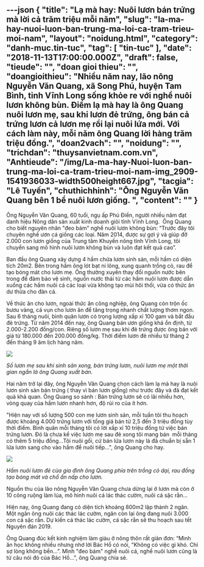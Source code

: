 ---json
{
    "title": "Lạ mà hay: Nuôi lươn bán trứng mà lời cả trăm triệu mỗi năm",
    "slug": "la-ma-hay-nuoi-luon-ban-trung-ma-loi-ca-tram-trieu-moi-nam",
    "layout": "noidung.html",
    "category": "danh-muc.tin-tuc",
    "tag": [
        "tin-tuc"
    ],
    "date": "2018-11-13T17:00:00.000Z",
    "draft": false,
    "tieude": "",
    "doan gioi thieu": "",
    "doangioithieu": "Nhiều năm nay, lão nông Nguyễn Văn Quang, xã Song Phú, huyện Tam Bình, tỉnh Vĩnh Long sống khỏe re với nghề nuôi lươn không bùn. Điểm lạ mà hay là ông Quang nuôi lươn mẹ, sau khi lươn đẻ trứng, ông bán cả trứng lươn cả lươn mẹ rồi lại nuôi lứa mới. Với cách làm này, mỗi năm ông Quang lời hàng trăm triệu đồng.",
    "doan2vach": "",
    "noidung": "",
    "trichdan": "thuysanvietnam.com.vn",
    "Anhtieude": "/img/La-ma-hay-Nuoi-luon-ban-trung-ma-loi-ca-tram-trieu-moi-nam-img_2909-1541936033-width500height667.jpg",
    "tacgia": "Lê Tuyến",
    "chuthichhinh": "Ông Nguyễn Văn Quang bên 1 bể nuôi lươn giống. ",
    "__content__": ""
}
---
<p>&Ocirc;ng Nguyễn Văn Quang, 60 tuổi, ngụ ấp Ph&uacute; Điền, người nhiều năm đạt danh hiệu N&ocirc;ng d&acirc;n sản xuất kinh doanh giỏi tỉnh Vĩnh Long.&nbsp; &Ocirc;ng Quang cho biết nguy&ecirc;n nh&acirc;n &quot;đeo b&aacute;m&quot; nghề nu&ocirc;i&nbsp;lươn kh&ocirc;ng b&ugrave;n: &ldquo;Trước đ&acirc;y t&ocirc;i chuy&ecirc;n nghề ươn c&aacute; giống c&aacute;c loại. Năm 2014, được sự gợi &yacute; v&agrave; gi&uacute;p đỡ 2.000 con lươn giống của Trung t&acirc;m Khuyến n&ocirc;ng tỉnh Vĩnh Long, t&ocirc;i chuyển sang m&ocirc; h&igrave;nh nu&ocirc;i lươn kh&ocirc;ng b&ugrave;n v&agrave; lu&ocirc;n đạt kết quả cao&rdquo;.</p>

<p>Ban đầu &ocirc;ng Quang x&acirc;y dựng 4 hầm chứa lươn sinh sản, mỗi hầm c&oacute; diện t&iacute;ch 20m2. B&ecirc;n trong hầm &ocirc;ng l&oacute;t bạt ni l&ocirc;ng, xung quanh trồng cỏ, rau&nbsp;để tạo b&oacute;ng m&aacute;t cho lươn mẹ. &Ocirc;ng&nbsp;thường xuy&ecirc;n thay đổi nguồn nước b&ecirc;n trong để đảm bảo vệ sinh, nguồn nước thải từ c&aacute;c hầm nu&ocirc;i lươn được dẫn xuống c&aacute;c hầm nu&ocirc;i c&aacute; c&aacute;c loại vừa kh&ocirc;ng tạo m&ugrave;i h&ocirc;i thối, vừa c&oacute; thức ăn dư thừa cho đ&agrave;n c&aacute;.</p>

<p>Về thức ăn cho lươn, ngo&agrave;i thức ăn c&ocirc;ng nghiệp, &ocirc;ng Quang c&ograve;n trộn ốc bươu v&agrave;ng, c&aacute; vụn cho lươn ăn để tăng trọng nhanh chất lượng thơm ngon. Sau 6 th&aacute;ng nu&ocirc;i, b&igrave;nh qu&acirc;n lươn c&oacute; trọng lượng xấp xỉ 100 gam v&agrave; bắt đầu đẻ trứng. Từ năm 2014 đến nay, &ocirc;ng Quang b&aacute;n ươn giống&nbsp;kh&aacute; ổn định, từ 2.000-2.200 đồng/con. Ri&ecirc;ng số lươn mẹ sau khi đẻ trứng được &ocirc;ng b&aacute;n với gi&aacute; từ 180.000 đến 200.000 đồng/kg. Thời điểm lươn đẻ nhiều từ th&aacute;ng 2 đến th&aacute;ng 9 &acirc;m lịch h&agrave;ng năm.</p>

<p><img src="http://streaming1.danviet.vn/upload/4-2018/images/2018-11-11/La-ma-hay-Nuoi-luon-ban-trung-ma-loi-ca-tram-trieu-moi-nam-img_2922-1541936079-width500height375.jpg" /></p>

<p><em>Số lươn mẹ sau khi sinh sản xong, b&aacute;n trứng lươn,&nbsp;nu&ocirc;i lươn mẹ&nbsp;một thời gian ngắn l&agrave; &ocirc;ng Quang xuất b&aacute;n.&nbsp;</em></p>

<p>Hai năm trở lại đ&acirc;y, &ocirc;ng Nguyễn Văn Quang chọn c&aacute;ch l&agrave;m lạ m&agrave; hay l&agrave; nu&ocirc;i lươn sinh sản&nbsp;b&aacute;n trứng ( thay v&igrave; b&aacute;n lươn giống) như trước đ&acirc;y v&agrave; đ&atilde; đạt kết quả khả quan. &Ocirc;ng Quang so s&aacute;nh : B&aacute;n trứng lươn sẽ c&oacute; l&atilde;i nhiều hơn, v&ograve;ng quay của hầm lươn nhanh hơn, độ rủi ro của &iacute;t hơn.</p>

<p>&quot;Hiện nay với số lượng 500 con mẹ&nbsp;lươn sinh sản, mỗi tuần t&ocirc;i&nbsp;thu hoạch được khoảng&nbsp;4.000 trứng lươn với tổng gi&aacute; b&aacute;n từ 2,5 đến 3 triệu&nbsp;đồng t&ugrave;y thời điểm. B&igrave;nh qu&acirc;n mỗi th&aacute;ng t&ocirc;i&nbsp;c&oacute; lời&nbsp;xấp xỉ 10 triệu đồng từ việc b&aacute;n trứng lươn. Đ&oacute; l&agrave; chưa kể việc&nbsp;lươn mẹ sau đẻ xong t&ocirc;i mang b&aacute;n&nbsp;&nbsp;mỗi th&aacute;ng c&oacute; th&ecirc;m&nbsp;5 triệu đồng...T&ocirc;i nu&ocirc;i gối, cứ b&aacute;n lứa lươn n&agrave;y l&agrave; đ&atilde; chuẩn bị sẵn 1 lứa lươn sang cho v&agrave;o hầm để nu&ocirc;i tiếp...&quot;, &ocirc;ng Quang cho hay.</p>

<p><img src="http://streaming1.danviet.vn/upload/4-2018/images/2018-11-11/La-ma-hay-Nuoi-luon-ban-trung-ma-loi-ca-tram-trieu-moi-nam-img_2927-1541936139-width500height375.jpg" /></p>

<p><em>Hầm nu&ocirc;i lươn đẻ của gia đ&igrave;nh &ocirc;ng Quang ph&iacute;a tr&ecirc;n trồng cỏ dại, rau đồng tạo b&oacute;ng m&aacute;t v&agrave; chổ ẩn nấp cho lươn.&nbsp;</em></p>

<p>Nguồn thu của l&atilde;o n&ocirc;ng Nguyễn Văn Quang&nbsp;chưa dừng lại ở lươn m&agrave; c&ograve;n ở 10 c&ocirc;ng ruộng l&agrave;m l&uacute;a, m&ocirc; h&igrave;nh nu&ocirc;i c&aacute; l&aacute;c th&aacute;c cườm, nu&ocirc;i c&aacute; sặc rằn...</p>

<p>Hiện nay, &ocirc;ng Quang đang c&oacute;&nbsp;diện t&iacute;ch khoảng&nbsp;800m2 lập th&agrave;nh&nbsp;2 ngăn. Một ngăn &ocirc;ng nu&ocirc;i c&aacute;c th&aacute;c l&aacute;c cườm, ngăn c&ograve;n lại &ocirc;ng đang nu&ocirc;i 3.000 con c&aacute; sặc rằn. Dự kiến c&aacute; th&aacute;c l&aacute;c cườm, c&aacute; sặc rằn sẽ thu hoạch sau tết Nguy&ecirc;n đ&aacute;n 2019.</p>

<p>&Ocirc;ng Quang đ&uacute;c kết kinh nghiệm l&agrave;m gi&agrave;u ở n&ocirc;ng th&ocirc;n rất giản đơn: &ldquo;M&igrave;nh ăn học kh&ocirc;ng nhiều nhưng nhớ lời B&aacute;c Hồ c&oacute; n&oacute;i, &quot;Kh&ocirc;ng c&oacute; việc g&igrave; kh&oacute;. Chỉ sợ l&ograve;ng kh&ocirc;ng bền&hellip;&rdquo;. M&igrave;nh &quot;đeo b&aacute;m&quot; nghề nu&ocirc;i c&aacute;, nghề nu&ocirc;i lươn cũng l&agrave; từ c&acirc;u n&oacute;i đ&oacute; của B&aacute;c Hồ...&quot;, &ocirc;ng Quang chia sẻ.</p>
